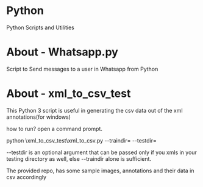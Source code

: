 # Python
Python Scripts and Utilities

# About - Whatsapp.py
Script to Send messages to a user in Whatsapp from Python

# About - xml_to_csv_test
This Python 3 script is useful in generating the csv data out of the xml annotations(for windows)

how to run?
open a command prompt.

python <directory>\xml_to_csv_test\xml_to_csv.py --traindir=<Full Directorypath of where your training xmls are present> --testdir=<Full Directorypath of where your testing xmls are present> 

--testdir is an optional argument that can be passed only if you xmls in your testing directory as well, else --traindir alone is sufficient.

The provided repo, has some sample images, annotations and their data in csv accordingly
